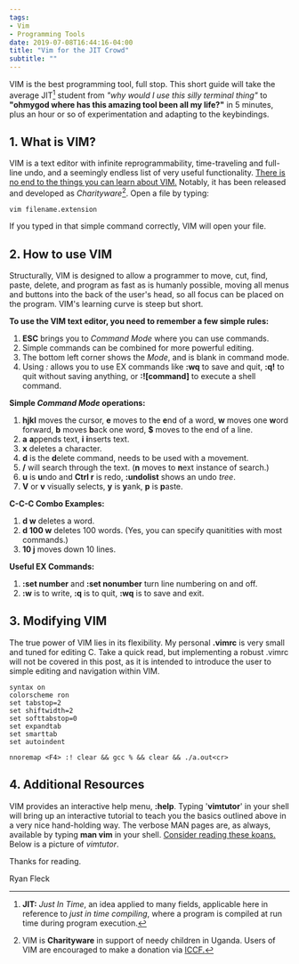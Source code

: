 ```yaml
---
tags:
- Vim
- Programming Tools
date: 2019-07-08T16:44:16-04:00
title: "Vim for the JIT Crowd"
subtitle: ""
---
```


VIM is the best programming tool, full stop. This short guide will take the average JIT[^1] student from *"why would I use this silly terminal thing"* to **"ohmygod where has this amazing tool been all my life?"** in 5 minutes, plus an hour or so of experimentation and adapting to the keybindings.

## 1. What is VIM?
VIM is a text editor with infinite reprogrammability, time-traveling and full-line undo, and a seemingly endless list of very useful functionality. [There is no end to the things you can learn about VIM.](https://sanctum.geek.nz/arabesque/vim-koans/) Notably, it has been released and developed as *Charityware*[^2]. Open a file by typing:
```shell
vim filename.extension
```

If you typed in that simple command correctly, VIM will open your file.

## 2. How to use VIM

Structurally, VIM is designed to allow a programmer to move, cut, find, paste, delete, and program as fast as is humanly possible, moving all menus and buttons into the back of the user's head, so all focus can be placed on the program. VIM's learning curve is steep but short.

**To use the VIM text editor, you need to remember a few simple rules:**
1. **ESC** brings you to *Command Mode* where you can use commands.
2. Simple commands can be combined for more powerful editing.
3. The bottom left corner shows the *Mode*, and is blank in command mode.
4. Using *:* allows you to use EX commands like **:wq** to save and quit, **:q!** to quit without saving anything, or **:![command]** to execute a shell command.

**Simple *Command Mode* operations:**
1. **hjkl** moves the cursor, **e** moves to the **e**nd of a word, **w** moves one **w**ord forward, **b** moves **b**ack one word, **$** moves to the end of a line.
2. **a** **a**ppends text, **i** **i**nserts text.
3. **x** deletes a character.
4. **d** is the **d**elete command, needs to be used with a movement.
5. **/** will search through the text. (**n** moves to **n**ext instance of search.)
6. **u** is **u**ndo and **Ctrl r** is redo, **:undolist** shows an undo *tree*.
7. **V** or **v** visually selects, **y** is **y**ank, **p** is **p**aste.

**C-C-C Combo Examples:**
1. **d w** deletes a word.
2. **d 100 w** deletes 100 words. (Yes, you can specify quanitities with most commands.)
3. **10 j** moves down 10 lines.

**Useful EX Commands:**
1. **:set number** and **:set nonumber** turn line numbering on and off.
2. **:w** is to write, **:q** is to quit, **:wq** is to save and exit.

## 3. Modifying VIM

The true power of VIM lies in its flexibility. My personal **.vimrc** is very small and tuned for editing C. Take a quick read, but implementing a robust .vimrc will not be covered in this post, as it is intended to introduce the user to simple editing and navigation within VIM.

```vimrc
syntax on
colorscheme ron
set tabstop=2
set shiftwidth=2
set softtabstop=0
set expandtab
set smarttab
set autoindent

nnoremap <F4> :! clear && gcc % && clear && ./a.out<cr>
```


## 4. Additional Resources

VIM provides an interactive help menu, **:help**. Typing '**vimtutor**' in your shell will bring up an interactive tutorial to teach you the basics outlined above in a very nice hand-holding way. The verbose MAN pages are, as always, available by typing **man vim** in your shell. [Consider reading these koans.](https://sanctum.geek.nz/arabesque/vim-koans/) Below is a picture of *vimtutor*.


Thanks for reading.

Ryan Fleck

[^1]: **JIT:** *Just In Time*, an idea applied to many fields, applicable here in reference to *just in time compiling*, where a program is compiled at run time during program execution.
[^2]: VIM is **Charityware** in support of needy children in Uganda. Users of VIM are encouraged to make a donation via [ICCF.](http://www.vim.org/iccf/)
